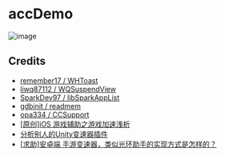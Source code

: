 # accDemo
![image](https://github.com/brendonjkding/accDemo/blob/master/pic/1.gif)

## Credits
* [remember17 / WHToast](https://github.com/remember17/WHToast)
* [liwq87112 / WQSuspendView](https://github.com/liwq87112/WQSuspendView)
* [SparkDev97 / libSparkAppList](https://github.com/SparkDev97/libSparkAppList)
* [gdbinit / readmem](https://github.com/gdbinit/readmem)
* [opa334 / CCSupport](https://github.com/opa334/CCSupport)
* [[原创]iOS 游戏辅助之游戏加速浅析](https://bbs.pediy.com/thread-221322.htm)
* [分析别人的Unity变速器插件]( https://dlnn.net/2017/07/23/%E5%88%86%E6%9E%90%E5%88%AB%E4%BA%BA%E7%9A%84unity%E5%8F%98%E9%80%9F%E5%99%A8%E6%8F%92%E4%BB%B6/)
* [[求助]安卓端 手游变速器，类似光环助手的实现方式是怎样的？](https://bbs.pediy.com/thread-246438-1.htm)


